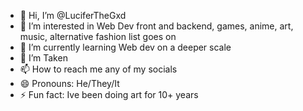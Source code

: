 - 👋 Hi, I’m @LuciferTheGxd
- 👀 I’m interested in Web Dev front and backend, games, anime, art, music, alternative fashion list goes on
- 🌱 I’m currently learning Web dev on a deeper scale
- 💞️ I’m Taken 
- 📫 How to reach me any of my socials 
- 😄 Pronouns: He/They/It
- ⚡ Fun fact: Ive been doing art for 10+ years

<!---
LuciferTheGxd/LuciferTheGxd is a ✨ special ✨ repository because its `README.md` (this file) appears on your GitHub profile.
You can click the Preview link to take a look at your changes.
--->
